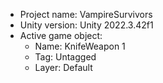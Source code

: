 <!-- UNITY CODE ASSIST INSTRUCTIONS START -->
- Project name: VampireSurvivors
- Unity version: Unity 2022.3.42f1
- Active game object:
  - Name: KnifeWeapon 1
  - Tag: Untagged
  - Layer: Default
<!-- UNITY CODE ASSIST INSTRUCTIONS END -->